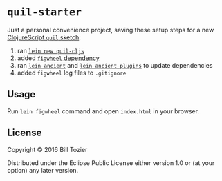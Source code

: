 # `quil-starter`

Just a personal convenience project, saving these setup steps for a new [ClojureScript `quil` sketch](http://quil.info):

1. ran [`lein new quil-cljs`](http://quil.info)
2. added [`figwheel` dependency](https://nbeloglazov.com/2015/06/15/live-reloading-in-quil-cljs.html)
3. ran [`lein ancient`](https://github.com/xsc/lein-ancient) and [`lein ancient plugins`](https://github.com/xsc/lein-ancient) to update dependencies
4. added `figwheel` log files to `.gitignore`

## Usage

Run `lein figwheel` command and open `index.html` in your browser.

## License

Copyright © 2016 Bill Tozier

Distributed under the Eclipse Public License either version 1.0 or (at
your option) any later version.
